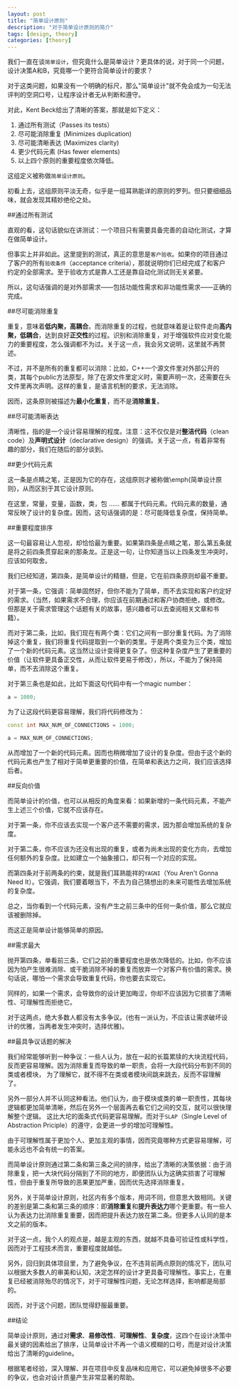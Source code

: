 ```yaml
---
layout: post
title: "简单设计原则"
description: "对于简单设计原则的简介"
tags: [design, theory]
categories: [theory]
---
```


我们一直在谈`简单设计`，但究竟什么是简单设计？更具体的说，对于同一个问题，设计决策A和B，究竟哪一个更符合简单设计的要求？

对于这类问题，如果没有一个明确的标尺，那么"简单设计"就不免会成为一句无法评判的空洞口号，让程序设计者无从判断和遵守。

对此，Kent Beck给出了清晰的答案，那就是如下定义：


1. 通过所有测试（Passes its tests）
2. 尽可能消除重复 (Minimizes duplication)
3. 尽可能清晰表达 (Maximizes clarity)
4. 更少代码元素 (Has fewer elements)
5. 以上四个原则的重要程度依次降低。


这组定义被称做`简单设计原则`。

初看上去，这组原则平淡无奇，似乎是一组耳熟能详的原则的罗列。但只要细细品味，就会发现其精妙绝伦之处。

##通过所有测试

直观的看，这句话貌似在讲测试：一个项目只有需要具备完善的自动化测试，才算在做简单设计。

但事实上并非如此。这里提到的测试，真正的意思是`客户验收`。如果你的项目通过了客户的所有`验收条件`（acceptance
criteria），那就说明你们已经完成了和客户约定的全部需求。至于验收方式是靠人工还是靠自动化测试则无关紧要。

所以，这句话强调的是对外部需求——包括功能性需求和非功能性需求——正确的完成。


##尽可能消除重复

重复，意味着**低内聚，高耦合**。而消除重复的过程，也就意味着是让软件走向**高内聚，低耦合**，达到良好**正交性**的过程。识别和消除重复，对于增强软件应对变化能力的重要程度，怎么强调都不为过。关于这一点，我会另文说明，这里就不再赘述。

不过，并不是所有的重复都可以消除：比如，C++一个源文件里对外部公开的类，其每个public方法原型，除了在源文件里定义时，需要声明一次，还需要在头文件里再次声明。这样的重复，是语言机制的要求，无法消除。

因而，这条原则被描述为**最小化重复**，而不是**消除重复**。

##尽可能清晰表达

清晰性，指的是一个设计容易理解的程度。注意：这不仅仅是对**整洁代码**（clean code）及**声明式设计**（declarative
design）的强调。关于这一点，有着非常有趣的部分，我们在随后的部分谈到。


##更少代码元素

这一条是点睛之笔，正是因为它的存在，这组原则才被称做\emph{简单设计原则}，从而区别于其它设计原则。

在这里，常量，变量，函数，类，包 …… 都属于代码元素。代码元素的数量，通常反映了设计的复杂度。因而，这句话强调的是：尽可能降低复杂度，保持简单。


##重要程度排序

这一句最容易让人忽视，却恰恰最为重要。如果第四条是点睛之笔，那么第五条就是将之前四条贯穿起来的那条龙。正是这一句，让你知道当以上四条发生冲突时，应该如何取舍。

我们已经知道，第四条，是简单设计的精髓，但是，它在前四条原则却最不重要。

对于第一条，它强调：简单固然好，但你不能为了简单，而不去实现和客户约定好的需求。（当然，如果需求不合理，你应该在前期通过和客户协商拒绝，或修改。但那是关于需求管理这个话题有关的故事，感兴趣者可以去查阅相关文章和书籍）。

而对于第二条，比如，我们现在有两个类：它们之间有一部分重复代码。为了消除掉这个重复，我们将重复代码提取到一个新的类里。于是两个类变为三个类，增加了一个新的代码元素。这当然让设计变得更复杂了。但这种复杂度产生了更重要的价值（让软件更具备正交性，从而让软件更易于修改），所以，不能为了保持简单，而不去消除这个重复。

对于第三条也是如此，比如下面这句代码中有一个magic number：

~~~c++
a = 1000;
~~~

为了让这段代码更容易理解，我们将代码修改为：

~~~ c++
const int MAX_NUM_OF_CONNECTIONS = 1000;

a = MAX_NUM_OF_CONNECTIONS;
~~~

从而增加了一个新的代码元素。因而也稍微增加了设计的复杂度。但由于这个新的代码元素也产生了相对于简单更重要的价值，在简单和表达力之间，我们应该选择后者。

##反向价值


而简单设计的价值，也可以从相反的角度来看：如果新增的一条代码元素，不能产生上述三个价值，它就不应该存在。

对于第一条，你不应该去实现一个客户还不需要的需求，因为那会增加系统的复杂度。

对于第二条，你不应该为还没有出现的重复，或者为尚未出现的变化方向，去增加任何额外的复杂度。比如建立一个抽象接口，却只有一个对应的实现。

而第四条对于前两条的约束，就是我们耳熟能祥的`YAGNI`（You Aren't Gonna Need
It）。它强调，我们要着眼当下，不去为自己猜想出的未来可能性去增加系统的复杂度。

总之，当你看到一个代码元素，没有产生之前三条中的任何一条价值，那么它就应该被删除掉。

而这正是简单设计能够简单的原因。

##需求最大


抛开第四条，单看前三条，它们之前的重要程度也是依次降低的。比如，你不应该因为怕产生很难消除、或干脆消除不掉的重复而放弃一个对客户有价值的需求。换句话说，哪怕一个需求会导致重复代码，你也要去实现它。

同样的，如果一个需求，会导致你的设计更加晦涩，你却不应该因为它损害了清晰性、可理解性而拒绝它。

对于这两点，绝大多数人都没有太多争议。(也有一派认为，不应该让需求破坏设计的优雅，当两者发生冲突时，选择优雅)。

##最具争议话题的解决

我们经常能够听到一种争议：一些人认为，放在一起的长篇累牍的大块流程代码，反而更容易理解。因为消除重复而导致的单一职责，会将一大段代码分布到不同的类或者模块，
为了理解它，就不得不在类或者模块间跳来跳去，反而不容理解了。

另外一部分人并不认同这种看法。他们认为，由于模块或类的单一职责性，其每块逻辑都更加简单清晰，然后在另外一个层面再去看它们之间的交互，就可以很快理解整个逻辑。
这比大坨的面条式代码更容易理解。而对于`SLAP`（Single Level of Abstraction Priciple）的遵守，会更进一步的增加可理解性。

由于可理解性属于更加个人、更加主观的事情，因而究竟哪种方式更容易理解，可能永远也不会有统一的答案。

而简单设计原则通过第二条和第三条之间的排序，给出了清晰的决策依据：由于消除重复，把一大块代码分隔到了不同的地方，即便团队认为这确实损害了可理解性，但由于重复所导致的恶果更加严重，因而优先选择消除重复。

另外，关于简单设计原则，社区内有多个版本，用词不同，但意思大致相同。关键的差别是第二条和第三条的顺序：即**消除重复**和**提升表达力**哪个更重要。有一些人认为表达力比消除重复重要，因而把提升表达力放在第二条。但更多人认同的是本文之前的版本。

对于这一点，我个人的观点是，越是主观的东西，就越不具备可验证性或科学性，因而对于工程技术而言，重要程度就越低。

另外，回归到具体项目里，为了避免争议，在不违背前两点原则的情况下，团队可以根据大多数人的审美和认知，决定怎样的设计才更具备可理解性。事实上，在重复已经被消除殆尽的情况下，对于可理解性问题，无论怎样选择，影响都是局部的。

因而，对于这个问题，团队觉得舒服最重要。

##结论

简单设计原则，通过对**需求**、**易修改性**、**可理解性**、**复杂度**，这四个在设计决策中最关键的因素给出了排序，让简单设计不再一个语义模糊的口号，而是对设计决策给出了清晰的guideline。

根据笔者经验，深入理解、并在项目中反复品味和应用它，可以避免掉很多不必要的争议，也会对设计质量产生非常显著的帮助。
